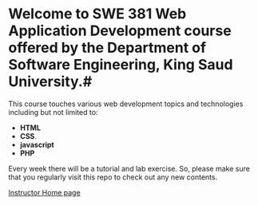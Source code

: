 # Welcome to SWE 381 Web Application Development course offered by the Department of Software Engineering, King Saud University.#

This course touches various web development topics and technologies including but not limited to:
 * **HTML** 
 * **CSS**.
 * **javascript** 
 * **PHP**
 
Every week there will be a tutorial and lab exercise. So, please make sure that you regularly visit this repo to check out any new contents.

<a href="https://fac.ksu.edu.sa/aalabodi"> Instructor Home page </a>